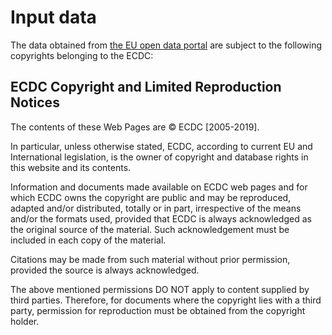 # Input data

The data obtained from [the EU open data portal](https://opendata.ecdc.europa.eu/covid19/casedistribution/json/) are subject to the following copyrights belonging to the ECDC:

## ECDC Copyright and Limited Reproduction Notices

The contents of these Web Pages are © ECDC [2005-2019].

In particular, unless otherwise stated, ECDC, according to current EU and International legislation, is the owner of copyright and database rights in this website and its contents.

Information and documents made available on ECDC web pages and for which ECDC owns the copyright are public and may be reproduced, adapted and/or distributed, totally or in part, irrespective of the means and/or the formats used, provided that ECDC is always acknowledged as the original source of the material. Such acknowledgement must be included in each copy of the material.

Citations may be made from such material without prior permission, provided the source is always acknowledged.

The above mentioned permissions DO NOT apply to content supplied by third parties. Therefore, for documents where the copyright lies with a third party, permission for reproduction must be obtained from the copyright holder.
